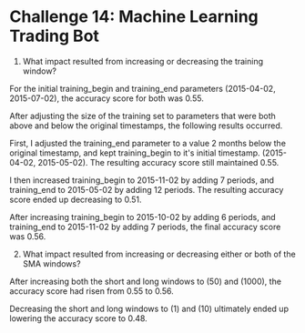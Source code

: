 # Challenge 14: Machine Learning Trading Bot 


1) What impact resulted from increasing or decreasing the training window?

For the initial training_begin and training_end parameters (2015-04-02, 2015-07-02), the accuracy score for both was 0.55. 

After adjusting the size of the training set to parameters that were both above and below the original timestamps, the following results occurred. 

First, I adjusted the training_end parameter to a value 2 months below the original timestamp, and kept training_begin to it's initial timestamp. (2015-04-02, 2015-05-02). The resulting accuracy score still maintained 0.55. 

I then increased training_begin to 2015-11-02 by adding 7 periods, and training_end to 2015-05-02 by adding 12 periods. The resulting accuracy score ended up decreasing to 0.51. 

After increasing training_begin to 2015-10-02 by adding 6 periods, and training_end to 2015-11-02 by adding 7 periods, the final accuracy score was 0.56.


2) What impact resulted from increasing or decreasing either or both of the SMA windows?


After increasing both the short and long windows to (50) and (1000), the accuracy score had risen from 0.55 to 0.56. 

Decreasing the short and long windows to (1) and (10) ultimately ended up lowering the accuracy score to 0.48. 

